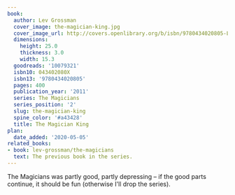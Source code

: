 ```yaml
---
book:
  author: Lev Grossman
  cover_image: the-magician-king.jpg
  cover_image_url: http://covers.openlibrary.org/b/isbn/9780434020805-L.jpg
  dimensions:
    height: 25.0
    thickness: 3.0
    width: 15.3
  goodreads: '10079321'
  isbn10: 043402080X
  isbn13: '9780434020805'
  pages: 400
  publication_year: '2011'
  series: The Magicians
  series_position: '2'
  slug: the-magician-king
  spine_color: '#a43428'
  title: The Magician King
plan:
  date_added: '2020-05-05'
related_books:
- book: lev-grossman/the-magicians
  text: The previous book in the series.
---
```


The Magicians was partly good, partly depressing – if the good parts continue, it should be fun (otherwise I'll drop the
series).
